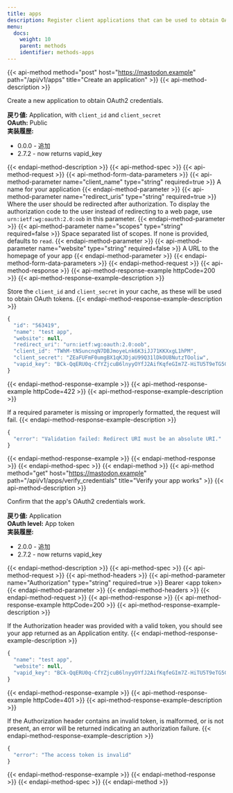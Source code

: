```yaml
---
title: apps
description: Register client applications that can be used to obtain OAuth tokens.
menu:
  docs:
    weight: 10
    parent: methods
    identifier: methods-apps
---
```


{{< api-method method="post" host="https://mastodon.example" path="/api/v1/apps" title="Create an application" >}}
{{< api-method-description >}}

Create a new application to obtain OAuth2 credentials.

**戻り値:** Application, with `client_id` and `client_secret`\
**OAuth:** Public\
**実装履歴:**

- 0.0.0 - 追加
- 2.7.2 - now returns vapid_key

{{< endapi-method-description >}}
{{< api-method-spec >}}
{{< api-method-request >}}
{{< api-method-form-data-parameters >}}
{{< api-method-parameter name="client_name" type="string" required=true >}}
A name for your application
{{< endapi-method-parameter >}}
{{< api-method-parameter name="redirect_uris" type="string" required=true >}}
Where the user should be redirected after authorization. To display the authorization code to the user instead of redirecting to a web page, use `urn:ietf:wg:oauth:2.0:oob` in this parameter.
{{< endapi-method-parameter >}}
{{< api-method-parameter name="scopes" type="string" required=false >}}
Space separated list of scopes. If none is provided, defaults to `read`.
{{< endapi-method-parameter >}}
{{< api-method-parameter name="website" type="string" required=false >}}
A URL to the homepage of your app
{{< endapi-method-parameter >}}
{{< endapi-method-form-data-parameters >}}
{{< endapi-method-request >}}
{{< api-method-response >}}
{{< api-method-response-example httpCode=200 >}}
{{< api-method-response-example-description >}}

Store the `client_id` and `client_secret` in your cache, as these will be used to obtain OAuth tokens.
{{< endapi-method-response-example-description >}}


```javascript
{
  "id": "563419",
  "name": "test app",
  "website": null,
  "redirect_uri": "urn:ietf:wg:oauth:2.0:oob",
  "client_id": "TWhM-tNSuncnqN7DBJmoyeLnk6K3iJJ71KKXxgL1hPM",
  "client_secret": "ZEaFUFmF0umgBX1qKJDjaU99Q31lDkOU8NutzTOoliw",
  "vapid_key": "BCk-QqERU0q-CfYZjcuB6lnyyOYfJ2AifKqfeGIm7Z-HiTU5T9eTG5GxVA0_OH5mMlI4UkkDTpaZwozy0TzdZ2M="
}
```
{{< endapi-method-response-example >}}
{{< api-method-response-example httpCode=422 >}}
{{< api-method-response-example-description >}}

If a required parameter is missing or improperly formatted, the request will fail.
{{< endapi-method-response-example-description >}}


```javascript
{
  "error": "Validation failed: Redirect URI must be an absolute URI."
}
```
{{< endapi-method-response-example >}}
{{< endapi-method-response >}}
{{< endapi-method-spec >}}
{{< endapi-method >}}
{{< api-method method="get" host="https://mastodon.example" path="/api/v1/apps/verify_credentials" title="Verify your app works" >}}
{{< api-method-description >}}

Confirm that the app's OAuth2 credentials work.

**戻り値:** Application\
**OAuth level:** App token\
**実装履歴:**

- 2.0.0 - 追加
- 2.7.2 - now returns vapid_key

{{< endapi-method-description >}}
{{< api-method-spec >}}
{{< api-method-request >}}
{{< api-method-headers >}}
{{< api-method-parameter name="Authorization" type="string" required=true >}}
Bearer &lt;app token&gt;
{{< endapi-method-parameter >}}
{{< endapi-method-headers >}}
{{< endapi-method-request >}}
{{< api-method-response >}}
{{< api-method-response-example httpCode=200 >}}
{{< api-method-response-example-description >}}

If the Authorization header was provided with a valid token, you should see your app returned as an Application entity.
{{< endapi-method-response-example-description >}}


```javascript
{
  "name": "test app",
  "website": null,
  "vapid_key": "BCk-QqERU0q-CfYZjcuB6lnyyOYfJ2AifKqfeGIm7Z-HiTU5T9eTG5GxVA0_OH5mMlI4UkkDTpaZwozy0TzdZ2M="
}
```
{{< endapi-method-response-example >}}
{{< api-method-response-example httpCode=401 >}}
{{< api-method-response-example-description >}}

If the Authorization header contains an invalid token, is malformed, or is not present, an error will be returned indicating an authorization failure.
{{< endapi-method-response-example-description >}}


```javascript
{
  "error": "The access token is invalid"
}
```
{{< endapi-method-response-example >}}
{{< endapi-method-response >}}
{{< endapi-method-spec >}}
{{< endapi-method >}}


